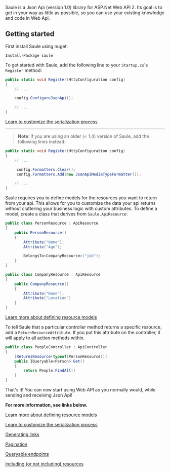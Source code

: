 Saule is a Json Api (version 1.0) library for ASP.Net Web API 2. Its goal is to
get in your way as little as possible, so you can use your existing knowledge
and code in Web Api.

## Getting started

First install Saule using nuget:

```
Install-Package saule
```

To get started with Saule, add the following line to your `Startup.cs`'s
`Register` method:

```csharp
public static void Register(HttpConfiguration config)
{
    // ...

    config.ConfigureJsonApi();

    // ...
}
```

[Learn to customize the serialization process](Customizing-the-serialization-process)

---
> **Note**: if you are using an older (< 1.4) version of Saule, add the following lines instead:
>
> 

```csharp
public static void Register(HttpConfiguration config)
{
    // ...

     config.Formatters.Clear();
     config.Formatters.Add(new JsonApiMediaTypeFormatter());

    // ...
}
 ```

Saule requires you to define models for the resources you want to return from
your api.  This allows for you to customize the data your api returns without
cluttering your business logic with custom attributes. To define a model,
create a class that derives from `Saule.ApiResource`:

```csharp
public class PersonResource : ApiResource
{
    public PersonResource()
    {
        Attribute("Name");
        Attribute("Age");

        BelongsTo<CompanyResource>("job");
    }
}

public class CompanyResource : ApiResource
{
    public CompanyResource()
    {
        Attribute("Name");
        Attribute("Location")
    }
}
```
[Learn more about defining resource models](Resource-models)

To tell Saule that a particular controller method returns a specific resource,
add a `ReturnResourceAttribute`. If you put this attribute on the controller,
it will apply to all action methods within.

```csharp
public class PeopleController : ApiController
{
    [ReturnsResource(typeof(PersonResource))]
    public IQueryable<Person> Get()
    {
        return People.FindAll()
    }
}
```

That's it! You can now start using Web API as you normally would, while sending
and receiving Json Api!

__For more information, see links below.__

[Learn more about defining resource models](Resource-models)

[Learn to customize the serialization process](Customizing-the-serialization-process)

[Generating links](Generating-links)

[Pagination](Pagination)

[Queryable endpoints](Queryable-endpoints)

[Including (or not including) resources](Including-(or-not-including)-resources)
